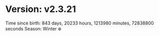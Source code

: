 # Version: v2.3.21
Time since birth: 843 days, 20233 hours, 1213980 minutes, 72838800 seconds
Season: Winter ❄️

